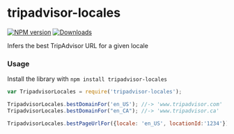 # tripadvisor-locales

[![NPM version][npm-image]][npm-url] [![Downloads][downloads-image]][npm-url]

Infers the best TripAdvisor URL for a given locale

### Usage
Install the library with `npm install tripadvisor-locales`

```javascript
var TripadvisorLocales = require('tripadvisor-locales');

TripadvisorLocales.bestDomainFor('en_US'); //-> 'www.tripadvisor.com'
TripadvisorLocales.bestDomainFor("en_CA"); //-> 'www.tripadvisor.ca'

TripadvisorLocales.bestPageUrlFor({locale: 'en_US', locationId:'1234'}); //-> 'https://www.tripadvisor.com/1234'
```

[downloads-image]: https://img.shields.io/npm/dm/tripadvisor-locales.svg

[npm-url]: https://npmjs.org/package/tripadvisor-locales
[npm-image]: https://img.shields.io/npm/v/tripadvisor-locales.svg
